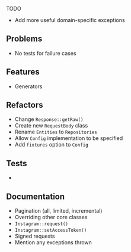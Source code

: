 TODO

- Add more useful domain-specific exceptions

## Problems
- No tests for failure cases

## Features
- Generators

## Refactors
- Change `Response::getRaw()`
- Create new `RequestBody` class
- Rename `Entities` to `Repositories`
- Allow `Config` implementation to be specified
- Add `fixtures` option to `Config`

## Tests
-

## Documentation
- Pagination (all, limited, incremental)
- Overriding other core classes
- `Instagram::request()`
- `Instagram::setAccessToken()`
- Signed requests
- Mention any exceptions thrown
